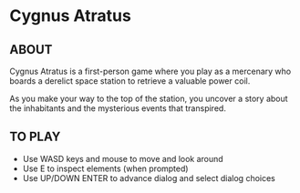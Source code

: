 # Cygnus Atratus 


## ABOUT

Cygnus Atratus is a first-person game where you play as a mercenary who boards a derelict space station to retrieve a valuable power coil.

As you make your way to the top of the station, you uncover a story about the inhabitants and the mysterious events that transpired.


## TO PLAY

- Use WASD keys and mouse to move and look around
- Use E to inspect elements (when prompted)
- Use UP/DOWN ENTER to advance dialog and select dialog choices
